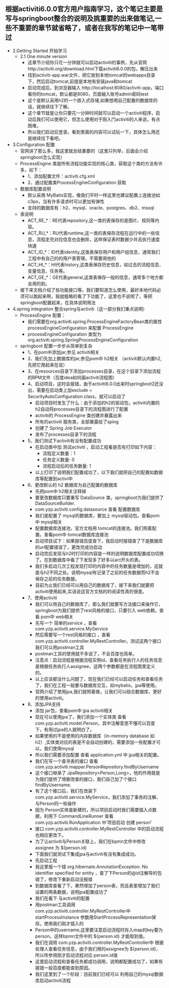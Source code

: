 ## 根据activiti6.0.0官方用户指南学习，这个笔记主要是写与springboot整合的说明及挑重要的出来做笔记,一些不重要的章节就省略了，或者在我写的笔记中一笔带过
- 2.Getting Started 开始学习
    - 2.1 One minute version 
        - 这章节介绍你只花一分钟就可以启动activiti的事例，先从官网http://activiti.org/download.html下载activiti6.0.0的包，解压出来
        - 找到activiti-app.war文件，把它放到本地tomcat的webapps目录下，然后启动tomcat,前提是本地有安装java和tomcat
        - 启动完成后，到浏览器输入 http://localhost:8080/activiti-app，端口看你的tomcat，默认都是8080，页面输入账号admin密码test
        - 这个是默认采用h2的一个嵌入式存储,如果想用自己配置的数据库的话，就继续往下了解。
        - 这个章节就是让你只要花一分钟时间就可以启动一个activiti程序，启动后我们可以使用它，但怎么使用对于刚入门activiti的人来说，有点困难，
        - 所以我们启动后登录。看到里面的内容可以试玩一下，具体怎么用还是继续往下看吧。
- 3.Configuration 配置
    - 官网讲了那么多，我这里就总结重要的（这里只列举，后面会介绍springboot怎么实现）
    - ProcessEngine 类是所有流程功能实现的核心类，获取这个类的方法有许多，如下：
        - 1、添加配置文件：activiti.cfg.xml
        - 2、通过配置类ProcessEngineConfiguration 获取
    - 数据库配置说明
        - 默认采用 MyBatis实现，像我们平时一样这里也建议配置上连接池如c3po，当有许多请求时可以更加有弹性
        - 支持的数据库有：h2、mysql、oracle、postgres、db2、mssql
    - 表说明
        - ACT_RE_*：RE代表repository,这一类的表保存的是图片、规则等内容。
        - ACT_RU_*：RU代表runtime,这一类的表保存流程在运行中的一些信息，流程走完对应信息也会删除，这样保证表时数据少并且执行速度快速
        - ACT_ID_*：ID代表identity,这类表保存用户和用户组信息，通常我们工程中有自己的的用户表管理，不需要用他的
        - ACT_HI_*：HI代表history,这类表保存历史信息，如过去的流程信息、变量信息、任务等。
        - ACT_GE_*：GE代表general,这类表保存一般的信息，通常多个地方都会用的到。
    - 接下来文档介绍了些功能接口等。我们要知道怎么使用，最好本地代码必须可以跑起来啊，我就粗略的看了下功能了，这里也不说明了，等把springboot配置起来，在具体说明用法
- 4.spring integration 整合spring与activiti（这一部分我们重点说明）
    - ProcessEngine 配置：
        - 我们需要在org.activiti.spring.ProcessEngineFactoryBean类的属性 processEngineConfiguration 来配置 ProcessEngine
        - processEngineConfiguration 类型为 org.activiti.spring.SpringProcessEngineConfiguration
    - springboot 配置一步步从简单到复杂
        - 1、在pom中添加jar,参见 activiti相关
        - 2、我们先加上数据库的jar,参见pom中 h2相关  （activiti默认内置h2,先把它用起来在说）
        - 3、在resources目录下添加processes目录，在这个目录下添加流程的BPM文件（百度idea如何画activiti流程图）
        - 4、启动项目，这时会报错，由于activiti6.0.0出来时springboot2还没出，需要在启动类上加exclude = SecurityAutoConfiguration.class，就可以启动了
            -   启动项目时发生了什么：由于添加的h2的驱动包，activiti内置的h2自动将processes目录下的流程图进行了配置
            -   activiti的 ProcessEngine 类创建并暴露出来
            -   所有的activiti 服务类，全部暴露给了sping
            -   创建了 Spring Job Executor
            -   发布了processes目录下的流程
        - 5、我们测试下activiti有没有配置成功
            - 在启动类中加  测试activiti ，启动工程看是否有打印如下内容： 
                - 流程定义数量：1
                - 任务定义数量: 0
                - 流程启动后的任务数量: 1
            - 以上打印了说明我们配置成功了，以下我们就把自己的配置如数据库等配置到activi中
        - 6、更改默认的 h2 数据库为自己配置的数据库
            - 先把pom中 h2相关注释掉
            - 要更改数据库只要重写 DataSource 类，springboot为我们提供了 DataSourceBuilder. 
            - com.yzp.activiti.config.datasource 查看 配置数据库
            - 我们是配置了 mysql的数据库，要加上 mysql驱动包。查看pom中 mysql相关
            - 配置数据库连接池，官方文档用 tomcat的连接池。我们照着配置。查看pom中 tomcat数据库连接池
            - 启动项目试下：如果报错百度查下，我启动时报错查了下是数据库的url配置错误了，更改完成功启动
            - 启动完后发现与h2时打印的内容是一样的说明数据库配置成功切换了。在到数据库中看了下发现多了好多以act开头的表。
            - 我们多启动几次工程发现打印的内容中的任务数量是增加的，这就是与h2不同之处。说明mysql有记录了之前的任务数据而h2不会保存之前的任务数据。
            - 目前为止我们已经可以用自己的数据库了，接下来我们就要把activiti使用起来,实话说这官方文档的的阅读性真的很差。
        - 7、使用activiti
            - 我们可以用自己的数据库了，那么我们就要写方法接口来操作它，springboot为我们提供了rest风格的接口，只要引入 web依赖。查看 pom中 web相关
            - 先写一个 简单的service ，查看 com.yzp.activiti.service.MyService
            - 然后需要写一个rest风格的接口 ，查看  com.yzp.activiti.controller.MyRestController。测试这两个接口我们可以用postman工具
            - postman工具的使用就不多说了，不会百度也简单。
            - 注意点：启动流程是根据流程实例id，查看任务执行人的任务信息是根据任务执行人assignee，这两个参数都是在流程图里定义的。
            - 以上应该都没什么问题了，现在我们已经可以启动任务和查看任务了，我们在工程一般要与数据库交互，如mybatis，jpa等使用。
            - 官网介绍了使用jpa,我们就照着做，让我们可以结合数据库，更好的使用activiti。
        - 8、添加JPA支持
            - 添加 jar包，查看pom中  jpa activiti相关
            - 现在可以使用jpa了，我们添加一个实体类 查看 com.yzp.activiti.model.Person，其中注解意思不懂可以百度下，有用过jpa的人就明白了。
            - 如果使用的不是使用的内存数据库（in-memory database 如h2）,实体类对应的表是不会自动创建的，需要添加一些配置才可以，我们使用mysql
            - 所以我们需要添加配置 查看 application.yml 中 jpa相关的配置。
            - 我们在写一个查寻表的接口 查看 com.yzp.activiti.mapper.PersonRepository.findByUsername
            - 这个接口继承了 JpaRepository<Person,Long>，他的作用就是为我们提供了增删改查的接口，我们自己加了个接口 findByUsername.
            - 有了这个接口后，我们在改装下 com.yzp.activiti.service.MyService，我们添加了事务的注解、与Person的一些操作
            - 因为 Person实体是新建的，所以项目启动时我们需要插入点数据，利用下 CommandLineRunner 查看 com.yzp.activiti.RunApplication 中‘项目启动 创建 person’
            - 接口 com.yzp.activiti.controller.MyRestController 中的启动流程也相应更改下。
            - 为了让activiti与Person关联上，我们在bpmn文件中修改 assignee 为  ${person.id}
            - 下面我们就测试下集成jpa与activiti有没有集成成功。
            - 先启动工程
            - 我这里报一个错 org.hibernate.AnnotationException: No identifier specified for entity ，查了下Person的@id注解导的包错了，修改下重新启动没报错
            - 到数据库查看了下，果然增加了person表，而且表里增加了我们设置的两条数据，说明jpa配置成功了
            - 我们在看下 与activiti的配置
            - 用postman工具调用 com.yzp.activiti.controller.MyRestController中startProcessInstance 参数用StartProcessRepresentation保存。使用我们刚才插入的
            - Person中的username,这里要注意启动流程时存入map的key要为person，这样bpmn文件中的  ${person.id} 才能取到值。
            - 我们在调用 com.yzp.activiti.controller.MyRestController中 根据处理人查看任务信息，由于我们用的assignee为 ${person.id}，所以传参用刚才启动流程对应 person.id值
            - 这里启动流程和查看任务都成功调用，说明都配置成功了，如果有报错一般百度都能查到原因。
            - 我们这里到了一个阶段：目前我们已经可以 利用自己的mysql数据库启动activiti流程